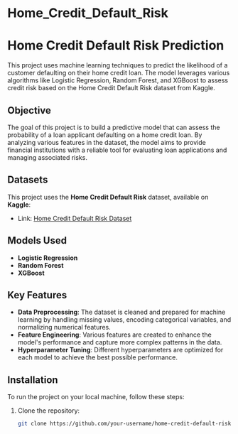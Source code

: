 # Home_Credit_Default_Risk
# Home Credit Default Risk Prediction

This project uses machine learning techniques to predict the likelihood of a customer defaulting on their home credit loan. The model leverages various algorithms like Logistic Regression, Random Forest, and XGBoost to assess credit risk based on the Home Credit Default Risk dataset from Kaggle.

## Objective

The goal of this project is to build a predictive model that can assess the probability of a loan applicant defaulting on a home credit loan. By analyzing various features in the dataset, the model aims to provide financial institutions with a reliable tool for evaluating loan applications and managing associated risks.

## Datasets

This project uses the **Home Credit Default Risk** dataset, available on **Kaggle**:
- Link: [Home Credit Default Risk Dataset](https://www.kaggle.com/c/home-credit-default-risk)

## Models Used

- **Logistic Regression**
- **Random Forest**
- **XGBoost**

## Key Features

- **Data Preprocessing**: The dataset is cleaned and prepared for machine learning by handling missing values, encoding categorical variables, and normalizing numerical features.
- **Feature Engineering**: Various features are created to enhance the model's performance and capture more complex patterns in the data.
- **Hyperparameter Tuning**: Different hyperparameters are optimized for each model to achieve the best possible performance.
  
## Installation

To run the project on your local machine, follow these steps:

1. Clone the repository:
   ```bash
   git clone https://github.com/your-username/home-credit-default-risk.git
